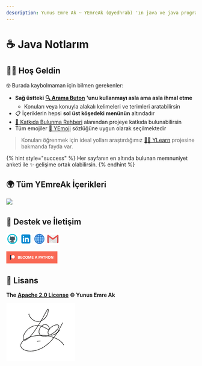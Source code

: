 ```yaml
---
description: Yunus Emre Ak ~ YEmreAk (@yedhrab) 'ın java ve java programlama notları
---
```


# ☕ Java Notlarım

## 🙋‍♂️ Hoş Geldin

🤓 Burada kaybolmaman için bilmen gerekenler:

* **Sağ üstteki** [**🔍 Arama Buton**](https://iuce.yemreak.com/?q=) **'unu kullanmayı asla ama asla ihmal etme**
  * Konuları veya konuyla alakalı kelimeleri ve terimleri aratabilirsin
* 📋 İçeriklerin hepsi **sol üst köşedeki menünün** altındadır
* [💖 Katkıda Bulunma Rehberi](https://wiki.yemreak.com/changelog) alanından projeye katkıda bulunabilirsin
* Tüm emojiler [🚀 YEmoji](https://learn.yemreak.com/yonetim/yemoji) sözlüğüne uygun olarak seçilmektedir

> Konuları öğrenmek için ideal yolları araştırdığımız [👨‍🏫 YLearn](https://learn.yemreak.com/) projesine bakmanda fayda var.

{% hint style="success" %}
Her sayfanın en altında bulunan memnuniyet anketi ile ✨ gelişime ortak olabilirsin.
{% endhint %}

## 🌍 Tüm YEmreAk İçerikleri

![](https://drive.google.com/uc?id=1LZoJzZyY_uYbl3zCxk6ZtZPaDiMHglMv)


## 💖 Destek ve İletişim

​[​![Github](.gitbook/assets/github_32px.png)​](https://github.com/yedhrab) [​![LinkedIn](.gitbook/assets/linkedin_32px.png)​](https://www.linkedin.com/in/yemreak/) [​![Website](.gitbook/assets/geography_32px.png)​](https://yemreak.com/) [​![Mail](.gitbook/assets/gmail_32px.png)​](mailto:yemreak.com@gmail.com?subject=YJava%20%7C%20GitHub)​

​[​![Patreon](.gitbook/assets/become_a_patron_32px.png)](https://www.patreon.com/yemreak/)

## 🔏 Lisans

**The** [**Apache 2.0 License**](https://choosealicense.com/licenses/apache-2.0/) **©️ Yunus Emre Ak**

![YEmreAk](.gitbook/assets/ysigniture-trans.png)

